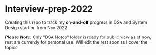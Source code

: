 # Interview-prep-2022
Creating this repo to track my **on-and-off** progress in DSA and System Design starting from Nov 2022

***Please Note:*** Only "DSA Notes" folder is ready for public view as of now, rest are currently for personal use. Will edit the rest soon as I cover the topics